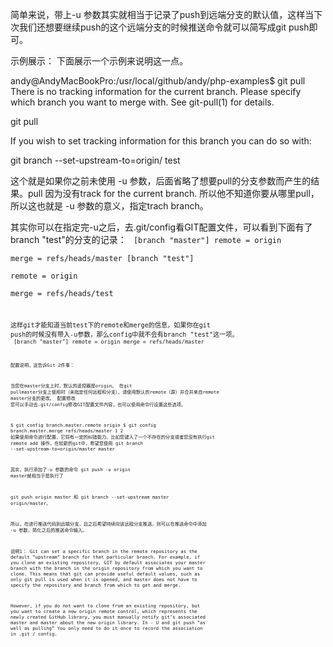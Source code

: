 简单来说，带上-u 参数其实就相当于记录了push到远端分支的默认值，这样当下次我们还想要继续push的这个远端分支的时候推送命令就可以简写成git push即可。

示例展示：
下面展示一个示例来说明这一点。

andy@AndyMacBookPro:/usr/local/github/andy/php-examples$ git pull
There is no tracking information for the current branch.
Please specify which branch you want to merge with.
See git-pull(1) for details.

git pull <remote> <branch>

If you wish to set tracking information for this branch you can do so with:

git branch --set-upstream-to=origin/<branch> test

这个就是如果你之前未使用 -u 参数，后面省略了想要pull的分支参数而产生的结果。pull 因为没有track for the current branch. 所以他不知道你要从哪里pull，所以这也就是 -u 参数的意义，指定trach branch。

其实你可以在指定完-u之后，去.git/config看GIT配置文件，可以看到下面有了branch "test"的分支的记录：
<code>
[branch "master"] 
 	remote = origin 	
	merge = refs/heads/master 
[branch "test"] 	
	remote = origin 	
	merge = refs/heads/test
<code>

这样git才能知道当前test下的remote和merge的信息，如果你在git push的时候没有带入-u参数，那么config中就不会有branch "test"这一项。
<code>
 [branch "master"]
    remote = origin
    merge = refs/heads/master 
	<code>

配置说明，这告诉Git 2件事：

当您在master分支上时，默认的遥控器是origin。
在git pullmaster分支上使用时（未指定任何远程和分支），请使用默认的remote（源）并合并来自remote master分支的更改。
配置修改
您可以手动去.git/config修改GIT配置文件内容，也可以使用命令行设置这些选项。

 $ git config branch.master.remote origin
 $ git config branch.master.merge refs/heads/master
1
2
如果使用命令进行配置，它将有一定的纠错能力。比如您键入了一个不存在的分支或者您没有执行git remote add 操作。在较新的git中，希望您使用 git branch --set-upstream-to=origin/master master

其实，执行添加了-u 参数的命令 git push -u origin master就相当于是执行了

git push origin master 和
git branch --set-upstream master origin/master。

所以，在进行推送代码到远端分支，且之后希望持续向该远程分支推送，则可以在推送命令中添加 -u 参数，简化之后的推送命令输入。

说明1：
Git can set a specific branch in the remote repository as the default “upstream” branch for that particular branch. For example, if you clone an existing repository, GIT by default associates your master branch with the branch in the origin repository from which you want to clone. This means that git can provide useful default values, such as only git pull is used when it is opened, and master does not have to specify the repository and branch from which to get and merge.

However, if you do not want to clone from an existing repository, but you want to create a new origin remote control, which represents the newly created GitHub library, you must manually notify git’s associated master and master about the new origin library. In - U and git push “as well as pulling” You only need to do it once to record the association in .git / config.
